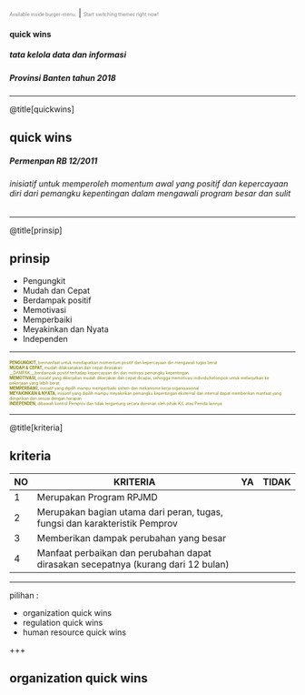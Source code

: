 <span style="font-size:0.6em; color:gray">Available inside burger-menu.</span> |
<span style="font-size:0.6em; color:gray">Start switching themes right now!</span>

#### quick wins
##### tata kelola data dan informasi
##### Provinsi Banten tahun 2018

---

@title[quickwins]

## quick wins
##### Permenpan RB 12/2011

###### inisiatif untuk memperoleh momentum awal yang positif dan kepercayaan diri dari pemangku kepentingan dalam mengawali program besar dan sulit

---

@title[prinsip]

## prinsip
* Pengungkit
* Mudah dan Cepat
* Berdampak positif
* Memotivasi
* Memperbaiki
* Meyakinkan dan Nyata
* Independen

---

<span style="font-size:0.5em; color:olive">__PENGUNGKIT,__ bermanfaat untuk mendapatkan momentum positif dan kepercayaan diri mengawali tugas berat</span>
<br>
<span style="font-size:0.5em; color:olive">__MUDAH & CEPAT,__ mudah dilaksanakan dan cepat dirasakan</span>
<br>
<span style="font-size:0.5em; color:olive">__DAMPAK,__berdampak positif terhadap kepercayaan diri dan motivasi  pemangku kepentingan</span>
<br>
<span style="font-size:0.5em; color:olive">__MEMOTIVASI,__ inisiatif yang dikerjakan mudah dikerjakan dan cepat dicapai, sehingga memotivasi individu/kelompok untuk melanjutkan ke  
pekerjaan yang lebih berat</span>
<br>
<span style="font-size:0.5em; color:olive">__MEMPERBAIKI,__ inisiatif yang dipilih mampu memperbaiki sistem dan mekanisme kerja organisasional</span>
<br>
<span style="font-size:0.5em; color:olive">__MEYAKINKAN & NYATA,__ inisiatif yang dipilih mampu meyakinkan pemangku kepentingan eksternal dan internal dapat memberikan manfaat yang diinginkan dan sesuai dengan harapan</span>
<br>
<span style="font-size:0.5em; color:olive">__INDEPENDEN,__ dibawah kontrol Pemprov dan tidak tergantung secara dominan oleh pihak K/L atau Pemda lainnya</span>

---

@title[kriteria]

## kriteria

NO | KRITERIA | YA | TIDAK 
-- | -------- | -- | -----
 1 | Merupakan Program RPJMD |   |  
 2 | Merupakan bagian utama dari peran, tugas, fungsi dan karakteristik Pemprov |   |
 3 | Memberikan dampak perubahan yang besar |   |
 4 | Manfaat perbaikan dan perubahan dapat dirasakan secepatnya (kurang dari 12 bulan) |    |


---
pilihan :
- organization quick wins
- regulation quick wins
- human resource quick wins

+++

## organization quick wins


